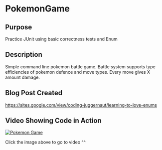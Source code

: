 # PokemonGame

## Purpose
Practice JUnit using basic correctness tests and Enum

## Description
Simple command line pokemon battle game.
Battle system supports type efficiencies of pokemon defence and move types.
Every move gives X amount damage.

## Blog Post Created
https://sites.google.com/view/coding-juggernaut/learning-to-love-enums

## Video Showing Code in Action
[![Pokemon Game](http://img.youtube.com/vi/wVTucy7KORU/0.jpg)](http://www.youtube.com/watch?v=wVTucy7KORU "Pokemon Game in Action")

Click the image above to go to video ^^
